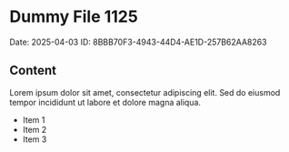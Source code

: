 # Dummy File 1125

Date: 2025-04-03
ID: 8BBB70F3-4943-44D4-AE1D-257B62AA8263

## Content

Lorem ipsum dolor sit amet, consectetur adipiscing elit.
Sed do eiusmod tempor incididunt ut labore et dolore magna aliqua.

* Item 1
* Item 2
* Item 3
